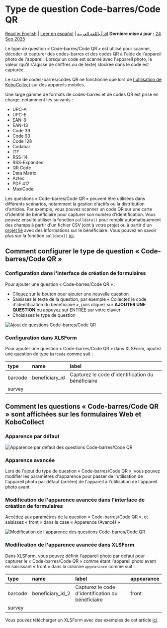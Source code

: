 # Type de question Code-barres/Code QR
<a href="../barcode_qrcode_questions.html">Read in English</a> | <a href="../es/barcode_qrcode_questions.html">Leer en español</a> | <a href="../ar/barcode_qrcode_questions.html">اقرأ باللغة العربية</a>
**Dernière mise à jour :** <a href="https://github.com/kobotoolbox/docs/blob/c5889af525a55f27747f919a026f9b7103f5c180/source/barcode_qrcode_questions.md" class="reference">24 Sep 2025</a>

Le type de question « Code-barres/Code QR » est utilisé pour scanner, décoder et capturer des codes-barres et des codes QR à l'aide de l'appareil photo de l'appareil. Lorsqu'un code est scanné avec l'appareil photo, la valeur (qu'il s'agisse de chiffres ou de texte) stockée dans le code est capturée.

<p class="note">
  Le scan de codes-barres/codes QR ne fonctionne que lors de <a href="kobocollect_on_android_latest.html">l'utilisation de KoboCollect</a> sur des appareils mobiles.
</p>

Une large gamme de formats de codes-barres et de codes QR est prise en charge, notamment les suivants :

- UPC-A
- UPC-E
- EAN-8
- EAN-13
- Code 39
- Code 93
- Code 128
- Codabar
- ITF
- RSS-14
- RSS-Expanded
- QR Code
- Data Matrix
- Aztec
- PDF 417
- MaxiCode

Les questions « Code-barres/Code QR » peuvent être utilisées dans différents scénarios, notamment la gestion d'actifs ou la distribution d'articles. Par exemple, vous pouvez scanner un code QR sur une carte d'identité de bénéficiaire pour capturer son numéro d'identification. Vous pouvez ensuite utiliser la fonction `pulldata()` pour remplir automatiquement des champs à partir d'un fichier CSV joint à votre projet ou à partir d'un [projet lié](dynamic_data_attachment.md) avec des informations sur le bénéficiaire. Vous pouvez en savoir plus sur la fonction `pulldata()` [ici](https://xlsform.org/en/#how-to-pull-data-from-csv).

## Comment configurer le type de question « Code-barres/Code QR »

### Configuration dans l'interface de création de formulaires

Pour ajouter une question « Code-barres/Code QR » :

- Cliquez sur le bouton <i class="k-icon k-icon-plus"></i> pour ajouter une nouvelle question
- Saisissez le texte de la question, par exemple « Collectez le code d'identification du bénéficiaire », puis cliquez sur **AJOUTER UNE QUESTION** ou appuyez sur ENTRÉE sur votre clavier
- Choisissez le type de question

![Ajout de questions Code-barres/Code QR](images/barcode_qrcode_questions/adding_barcode_qrcode_questions.gif)

### Configuration dans XLSForm

Pour ajouter une question « Code-barres/Code QR » dans XLSForm, ajoutez une question de type `barcode` comme suit :

| type    | name           | label                                      |
| :------ | :------------- | :----------------------------------------- |
| barcode | beneficiary_id | Capturez le code d'identification du bénéficiaire |
| survey  |

## Comment les questions « Code-barres/Code QR » sont affichées sur les formulaires Web et KoboCollect

### Apparence par défaut

![Apparence par défaut des questions Code-barres/Code QR](images/barcode_qrcode_questions/barcode_qrcode_default.png)

### Apparence avancée

Lors de l'ajout du type de question « Code-barres/Code QR », vous pouvez modifier les paramètres d'apparence pour passer de l'utilisation de l'appareil photo par défaut (arrière) de l'appareil à l'utilisation de l'appareil photo avant.

### Modification de l'apparence avancée dans l'interface de création de formulaires

Accédez aux paramètres de la question « Code-barres/Code QR », et saisissez « front » dans la case « Apparence (Avancé) »

![Modification de l'apparence des questions Code-barres/Code QR](images/barcode_qrcode_questions/change_appearance_barcode_qrcode_questions.png)

### Modification de l'apparence avancée dans XLSForm

Dans XLSForm, vous pouvez définir l'appareil photo par défaut pour capturer le « Code-barres/Code QR » comme étant l'appareil photo avant en saisissant « front » dans la colonne `appearance` comme suit :

| type    | name             | label                                      | appearance |
| :------ | :--------------- | :----------------------------------------- | :--------- |
| barcode | beneficiary_id_2 | Capturez le code d'identification du bénéficiaire | front      |
| survey  |

<p class="note">
  Vous pouvez télécharger un XLSForm avec des exemples de cet article
  <a
    download
    class="reference"
    href="./_static/files/barcode_qrcode_questions/barcode_qrcode_questions.xlsx"
    >ici</a
  >.
</p>